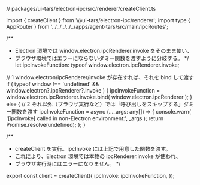 // packages/ui-tars/electron-ipc/src/renderer/createClient.ts

import { createClient } from '@ui-tars/electron-ipc/renderer';
import type { AppRouter } from '../../../../../apps/agent-tars/src/main/ipcRoutes';

/**
 * Electron 環境では window.electron.ipcRenderer.invoke をそのまま使い、
 * ブラウザ環境ではエラーにならないダミー関数を渡すように分岐する。
 */
let ipcInvokeFunction: typeof window.electron.ipcRenderer.invoke;

// 1 window.electron/ipcRenderer/invoke が存在すれば、それを bind して渡す
if (
  typeof window !== 'undefined' &&
  window.electron?.ipcRenderer?.invoke
) {
  ipcInvokeFunction = window.electron.ipcRenderer.invoke.bind(
    window.electron.ipcRenderer
  );
} else {
  // 2 それ以外（ブラウザ実行など）では「呼び出しをスキップする」ダミー関数を渡す
  ipcInvokeFunction = async (..._args: any[]) => {
    console.warn(
      '[ipcInvoke] called in non-Electron environment:',
      _args
    );
    return Promise.resolve(undefined);
  };
}

/**
 * createClient を実行。ipcInvoke には上記で用意した関数を渡す。
 * これにより、Electron 環境では本物の ipcRenderer.invoke が使われ、
 * ブラウザ実行時にはエラーになりません。
 */


export const client = createClient<AppRouter>({
  ipcInvoke: ipcInvokeFunction,
});

